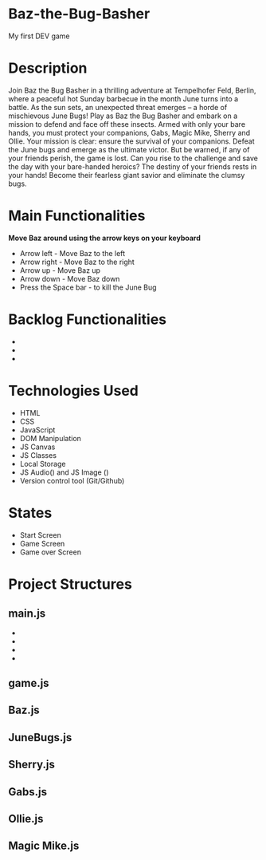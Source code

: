 # Baz-the-Bug-Basher
My first DEV game

# Description
Join Baz the Bug Basher in a thrilling adventure at Tempelhofer Feld, Berlin, where a peaceful hot Sunday barbecue in the month June turns into a battle. As the sun sets, an unexpected threat emerges – a horde of mischievous June Bugs! Play as Baz the Bug Basher and embark on a mission to defend and face off these insects. Armed with only your bare hands, you must protect your companions, Gabs, Magic Mike, Sherry and Ollie. Your mission is clear: ensure the survival of your companions. Defeat the June bugs and emerge as the ultimate victor. But be warned, if any of your friends perish, the game is lost. Can you rise to the challenge and save the day with your bare-handed heroics? The destiny of your friends rests in your hands! Become their fearless giant savior and eliminate the clumsy bugs.

# Main Functionalities 
**Move Baz around using the arrow keys on your keyboard**

- Arrow left - Move Baz to the left 
- Arrow right - Move Baz to the right 
- Arrow up - Move Baz up
- Arrow down - Move Baz down 
- Press the Space bar - to kill the June Bug

# Backlog Functionalities 
-
-
-

# Technologies Used 
- HTML
- CSS
- JavaScript 
- DOM Manipulation
- JS Canvas
- JS Classes
- Local Storage 
- JS Audio() and JS Image ()
- Version control tool (Git/Github)

# States 
- Start Screen
- Game Screen 
- Game over Screen 

# Project Structures 

## main.js 
-
-
-
-

## game.js 
## Baz.js
## JuneBugs.js 
## Sherry.js 
## Gabs.js 
## Ollie.js 
## Magic Mike.js

